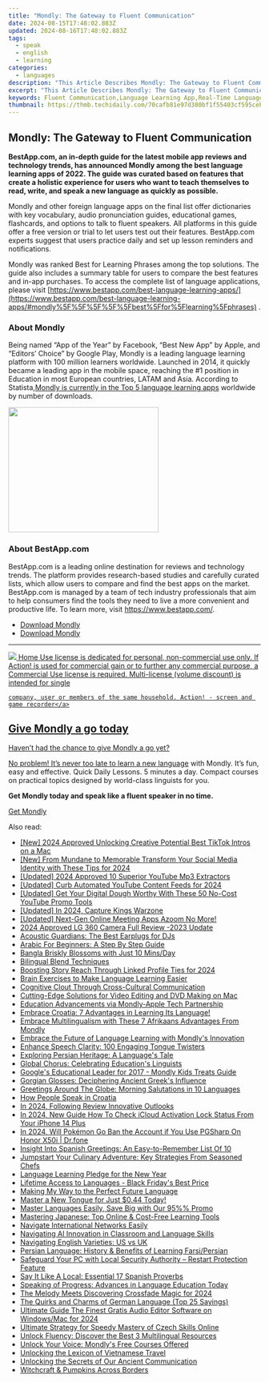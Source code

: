 ```yaml
---
title: "Mondly: The Gateway to Fluent Communication"
date: 2024-08-15T17:48:02.883Z
updated: 2024-08-16T17:48:02.883Z
tags:
  - speak
  - english
  - learning
categories:
  - languages
description: "This Article Describes Mondly: The Gateway to Fluent Communication"
excerpt: "This Article Describes Mondly: The Gateway to Fluent Communication"
keywords: Fluent Communication,Language Learning App,Real-Time Language Translation,Language Practice for Travelers,Interactive Language Learning Platform,Language Exchange App,Speech Recognition Language Learning
thumbnail: https://thmb.techidaily.com/70cafb81e97d380bf1f55403cf595cebfeb242757ff19f24408692f694faf166.jpg
---
```


## Mondly: The Gateway to Fluent Communication

 **BestApp.com, an in-depth guide for the latest mobile app reviews and technology trends, has announced Mondly among the best language learning apps of 2022\. The guide was curated based on features that create a holistic experience for users who want to teach themselves to read, write, and speak a new language as quickly as possible.**

 Mondly and other foreign language apps on the final list offer dictionaries with key vocabulary, audio pronunciation guides, educational games, flashcards, and options to talk to fluent speakers. All platforms in this guide offer a free version or trial to let users test out their features. BestApp.com experts suggest that users practice daily and set up lesson reminders and notifications.

 Mondly was ranked Best for Learning Phrases among the top solutions. The guide also includes a summary table for users to compare the best features and in-app purchases. To access the complete list of language applications, please visit [https://www.bestapp.com/best-language-learning-apps/](https://www.bestapp.com/best-language-learning-apps/#mondly%5F%5F%5F%5F%5Fbest%5Ffor%5Flearning%5Fphrases) .

### About Mondly

 Being named “App of the Year” by Facebook, “Best New App” by Apple, and “Editors’ Choice” by Google Play, Mondly is a leading language learning platform with 100 million learners worldwide. Launched in 2014, it quickly became a leading app in the mobile space, reaching the #1 position in Education in most European countries, LATAM and Asia. According to Statista,[Mondly is currently in the Top 5 language learning apps](https://shop.mondly.com/affiliate.php?ACCOUNT=ATISTUDI&AFFILIATE=108875&PATH=https://www.mondly.com?AFFILIATE=108875) worldwide by number of downloads.

<!-- affiliate ads begin -->
<a href="https://homestyler.sjv.io/c/5597632/2044747/22993" target="_top" id="2044747"><img src="//a.impactradius-go.com/display-ad/22993-2044747" border="0" alt="" width="300" height="250"/></a><img height="0" width="0" src="https://imp.pxf.io/i/5597632/2044747/22993" style="position:absolute;visibility:hidden;" border="0" />
<!-- affiliate ads end -->
### About BestApp.com

 BestApp.com is a leading online destination for reviews and technology trends. The platform provides research-based studies and carefully curated lists, which allow users to compare and find the best apps on the market. BestApp.com is managed by a team of tech industry professionals that aim to help consumers find the tools they need to live a more convenient and productive life. To learn more, visit <https://www.bestapp.com/>.

* [Download Mondly](https://www.facebook.com/sharer/sharer.php?u=https%3A%2F%2Fwww.mondly.com%2Fblog%2Fmondly-best-language-learning-app%2F&t=Mondly+Named+Best+Language+Learning+App+of+2022+by+BestApp.com "Share on Facebook")
* [Download Mondly](https://shop.mondly.com/affiliate.php?ACCOUNT=ATISTUDI&AFFILIATE=108875&PATH=https://www.mondly.com?AFFILIATE=108875)

---

<!-- affiliate ads begin -->
<a href="https://checkout.mirillis.com/order/checkout.php?PRODS=4704640&QTY=1&AFFILIATE=108875&CART=1"> <img src="https://secure.avangate.com/images/merchant/547a5a56d43f6d40f9a6a2f76501d013/products/1_mirillis_action_boxshot_store_1x.jpg" border="0">
	Home Use license is dedicated for personal, non-commercial use only. 
	If Action! is used for commercial gain or to further any commercial purpose, 
	a Commercial Use license is required. Multi-license (volume discount) is intended for single 
 
	company, user or members of the same household. Action! - screen and game recorder</a>
<!-- affiliate ads end -->
## **Give Mondly a go today**

Haven’t had the chance to give Mondly a go yet?

 No problem! It’s never too late to [learn a new language](https://shop.mondly.com/affiliate.php?ACCOUNT=ATISTUDI&AFFILIATE=108875&PATH=https://www.mondly.com?AFFILIATE=108875) with Mondly. It’s fun, easy and effective. Quick Daily Lessons. 5 minutes a day. Compact courses on practical topics designed by world-class linguists for you.

**Get Mondly today and speak like a fluent speaker in no time.**

[Get Mondly](https://adjt.mondly.com/5ixfg4k?campaign=blog-post-id-6643&fallback=https%3A%2F%2Fapp.mondly.com%3Futm%5Fmedium%3Dblog%5Fblog-post-id-6643%26utm%5Fsource%3Dblog-post-id-6643&redirect%5Fmacos=https%3A%2F%2Fapp.mondly.com%3Futm%5Fmedium%3Dblog%5Fblog-post-id-6643%26utm%5Fsource%3Dblog-post-id-6643&redirect%5Fandroid=https%3A%2F%2Fplay.google.com%2Fstore%2Fapps%2Fdetails%3Fid%3Dcom.atistudios.mondly.languages%3Futm%5Fmedium%3Dblog%5Fblog-post-id-6643%26utm%5Fsource%3Dblog-post-id-6643&redirect%5Fios=https%3A%2F%2Fapps.apple.com%2Fapp%2Fapple-store%2Fid987873536%3Fpt%3D78954800%26ct%3Dblog-post-id-6643%26mt%3D8 "Get Mondly")

<ins class="adsbygoogle"
     style="display:block"
     data-ad-format="autorelaxed"
     data-ad-client="ca-pub-7571918770474297"
     data-ad-slot="1223367746"></ins>



<ins class="adsbygoogle"
     style="display:block"
     data-ad-client="ca-pub-7571918770474297"
     data-ad-slot="8358498916"
     data-ad-format="auto"
     data-full-width-responsive="true"></ins>

<span class="atpl-alsoreadstyle">Also read:</span>
<div><ul>
<li><a href="https://tiktok-video-recordings.techidaily.com/new-2024-approved-unlocking-creative-potential-best-tiktok-intros-on-a-mac/"><u>[New] 2024 Approved  Unlocking Creative Potential  Best TikTok Intros on a Mac</u></a></li>
<li><a href="https://facebook-video-recording.techidaily.com/new-from-mundane-to-memorable-transform-your-social-media-identity-with-these-tips-for-2024/"><u>[New] From Mundane to Memorable  Transform Your Social Media Identity with These Tips for 2024</u></a></li>
<li><a href="https://youtube-blog.techidaily.com/ed-2024-approved-10-superior-youtube-mp3-extractors/"><u>[Updated] 2024 Approved  10 Superior YouTube Mp3 Extractors</u></a></li>
<li><a href="https://facebook-video-share.techidaily.com/updated-curb-automated-youtube-content-feeds-for-2024/"><u>[Updated] Curb Automated YouTube Content Feeds for 2024</u></a></li>
<li><a href="https://facebook-record-videos.techidaily.com/updated-get-your-digital-dough-worthy-with-these-50-no-cost-youtube-promo-tools/"><u>[Updated] Get Your Digital Dough Worthy With These 50 No-Cost YouTube Promo Tools</u></a></li>
<li><a href="https://screen-sharing-recording.techidaily.com/updated-in-2024-capture-kings-warzone/"><u>[Updated] In 2024, Capture Kings Warzone</u></a></li>
<li><a href="https://on-screen-recording.techidaily.com/1715859924743-updated-next-gen-online-meeting-apps-azoom-no-more/"><u>[Updated] Next-Gen Online Meeting Apps  Azoom No More!</u></a></li>
<li><a href="https://extra-support.techidaily.com/2024-approved-lg-360-camera-full-review-2023-update/"><u>2024 Approved  LG 360 Camera Full Review -2023 Update</u></a></li>
<li><a href="https://buynow-tips.techidaily.com/acoustic-guardians-the-best-earplugs-for-djs/"><u>Acoustic Guardians: The Best Earplugs for DJs</u></a></li>
<li><a href="https://mondly-stories.techidaily.com/arabic-for-beginners-a-step-by-step-guide/"><u>Arabic For Beginners: A Step By Step Guide</u></a></li>
<li><a href="https://mondly-stories.techidaily.com/1719580338548-bangla-briskly-blossoms-with-just-10-minsday/"><u>Bangla Briskly Blossoms with Just 10 Mins/Day</u></a></li>
<li><a href="https://mondly-stories.techidaily.com/bilingual-blend-techniques/"><u>Bilingual Blend Techniques</u></a></li>
<li><a href="https://facebook-video-files.techidaily.com/boosting-story-reach-through-linked-profile-ties-for-2024/"><u>Boosting Story Reach Through Linked Profile Ties for 2024</u></a></li>
<li><a href="https://mondly-stories.techidaily.com/brain-exercises-to-make-language-learning-easier/"><u>Brain Exercises to Make Language Learning Easier</u></a></li>
<li><a href="https://mondly-stories.techidaily.com/cognitive-clout-through-cross-cultural-communication/"><u>Cognitive Clout Through Cross-Cultural Communication</u></a></li>
<li><a href="https://extra-hints.techidaily.com/cutting-edge-solutions-for-video-editing-and-dvd-making-on-mac/"><u>Cutting-Edge Solutions for Video Editing and DVD Making on Mac</u></a></li>
<li><a href="https://mondly-stories.techidaily.com/education-advancements-via-mondly-apple-tech-partnership/"><u>Education Advancements via Mondly-Apple Tech Partnership</u></a></li>
<li><a href="https://mondly-stories.techidaily.com/1719579370554-embrace-croatia-7-advantages-in-learning-its-language/"><u>Embrace Croatia: 7 Advantages in Learning Its Language!</u></a></li>
<li><a href="https://mondly-stories.techidaily.com/embrace-multilingualism-with-these-7-afrikaans-advantages-from-mondly/"><u>Embrace Multilingualism with These 7 Afrikaans Advantages From Mondly</u></a></li>
<li><a href="https://mondly-stories.techidaily.com/embrace-the-future-of-language-learning-with-mondlys-innovation/"><u>Embrace the Future of Language Learning with Mondly's Innovation</u></a></li>
<li><a href="https://mondly-stories.techidaily.com/enhance-speech-clarity-100-engaging-tongue-twisters/"><u>Enhance Speech Clarity: 100 Engaging Tongue Twisters</u></a></li>
<li><a href="https://mondly-stories.techidaily.com/exploring-persian-heritage-a-languages-tale/"><u>Exploring Persian Heritage: A Language's Tale</u></a></li>
<li><a href="https://mondly-stories.techidaily.com/global-chorus-celebrating-educations-linguists/"><u>Global Chorus: Celebrating Education's Linguists</u></a></li>
<li><a href="https://mondly-stories.techidaily.com/googles-educational-leader-for-2017-mondly-kids-treats-guide/"><u>Google's Educational Leader for 2017 - Mondly Kids Treats Guide</u></a></li>
<li><a href="https://mondly-stories.techidaily.com/gorgian-glosses-deciphering-ancient-greeks-influence/"><u>Gorgian Glosses: Deciphering Ancient Greek's Influence</u></a></li>
<li><a href="https://mondly-stories.techidaily.com/greetings-around-the-globe-morning-salutations-in-10-languages/"><u>Greetings Around The Globe: Morning Salutations in 10 Languages</u></a></li>
<li><a href="https://mondly-stories.techidaily.com/how-people-speak-in-croatia/"><u>How People Speak in Croatia</u></a></li>
<li><a href="https://some-knowledge.techidaily.com/in-2024-following-review-innovative-outlooks/"><u>In 2024, Following Review  Innovative Outlooks</u></a></li>
<li><a href="https://activate-lock.techidaily.com/in-2024-new-guide-how-to-check-icloud-activation-lock-status-from-your-iphone-14-plus-by-drfone-ios/"><u>In 2024, New Guide How To Check iCloud Activation Lock Status From Your iPhone 14 Plus</u></a></li>
<li><a href="https://pokemon-go-android.techidaily.com/in-2024-will-pokemon-go-ban-the-account-if-you-use-pgsharp-on-honor-x50i-drfone-by-drfone-virtual-android/"><u>In 2024, Will Pokémon Go Ban the Account if You Use PGSharp On Honor X50i | Dr.fone</u></a></li>
<li><a href="https://mondly-stories.techidaily.com/insight-into-spanish-greetings-an-easy-to-remember-list-of-10/"><u>Insight Into Spanish Greetings: An Easy-to-Remember List Of 10</u></a></li>
<li><a href="https://mondly-stories.techidaily.com/jumpstart-your-culinary-adventure-key-strategies-from-seasoned-chefs/"><u>Jumpstart Your Culinary Adventure: Key Strategies From Seasoned Chefs</u></a></li>
<li><a href="https://mondly-stories.techidaily.com/language-learning-pledge-for-the-new-year/"><u>Language Learning Pledge for the New Year</u></a></li>
<li><a href="https://mondly-stories.techidaily.com/lifetime-access-to-languages-black-fridays-best-price/"><u>Lifetime Access to Languages - Black Friday's Best Price</u></a></li>
<li><a href="https://mondly-stories.techidaily.com/making-my-way-to-the-perfect-future-language/"><u>Making My Way to the Perfect Future Language</u></a></li>
<li><a href="https://mondly-stories.techidaily.com/master-a-new-tongue-for-just-044-today/"><u>Master a New Tongue for Just $0.44 Today!</u></a></li>
<li><a href="https://mondly-stories.techidaily.com/master-languages-easily-save-big-with-our-95-promo/"><u>Master Languages Easily, Save Big with Our 95%% Promo</u></a></li>
<li><a href="https://mondly-stories.techidaily.com/mastering-japanese-top-online-and-cost-free-learning-tools/"><u>Mastering Japanese: Top Online & Cost-Free Learning Tools</u></a></li>
<li><a href="https://mondly-stories.techidaily.com/navigate-international-networks-easily/"><u>Navigate International Networks Easily</u></a></li>
<li><a href="https://mondly-stories.techidaily.com/navigating-ai-innovation-in-classroom-and-language-skills/"><u>Navigating AI Innovation in Classroom and Language Skills</u></a></li>
<li><a href="https://mondly-stories.techidaily.com/navigating-english-varieties-us-vs-uk/"><u>Navigating English Varieties: US vs UK</u></a></li>
<li><a href="https://mondly-stories.techidaily.com/persian-language-history-and-benefits-of-learning-farsipersian/"><u>Persian Language: History & Benefits of Learning Farsi/Persian</u></a></li>
<li><a href="https://common-error.techidaily.com/safeguard-your-pc-with-local-security-authority-restart-protection-feature/"><u>Safeguard Your PC with Local Security Authority – Restart Protection Feature</u></a></li>
<li><a href="https://mondly-stories.techidaily.com/say-it-like-a-local-essential-17-spanish-proverbs/"><u>Say It Like A Local: Essential 17 Spanish Proverbs</u></a></li>
<li><a href="https://mondly-stories.techidaily.com/speaking-of-progress-advances-in-language-education-today/"><u>Speaking of Progress: Advances in Language Education Today</u></a></li>
<li><a href="https://some-skills.techidaily.com/the-melody-meets-discovering-crossfade-magic-for-2024/"><u>The Melody Meets  Discovering Crossfade Magic for 2024</u></a></li>
<li><a href="https://mondly-stories.techidaily.com/the-quirks-and-charms-of-german-language-top-25-sayings/"><u>The Quirks and Charms of German Language (Top 25 Sayings)</u></a></li>
<li><a href="https://voice-adjusting.techidaily.com/ultimate-guide-the-finest-gratis-audio-editor-software-on-windowsmac-for-2024/"><u>Ultimate Guide The Finest Gratis Audio Editor Software on Windows/Mac for 2024</u></a></li>
<li><a href="https://mondly-stories.techidaily.com/ultimate-strategy-for-speedy-mastery-of-czech-skills-online/"><u>Ultimate Strategy for Speedy Mastery of Czech Skills Online</u></a></li>
<li><a href="https://mondly-stories.techidaily.com/unlock-fluency-discover-the-best-3-multilingual-resources/"><u>Unlock Fluency: Discover the Best 3 Multilingual Resources</u></a></li>
<li><a href="https://mondly-stories.techidaily.com/unlock-your-voice-mondlys-free-courses-offered/"><u>Unlock Your Voice: Mondly's Free Courses Offered</u></a></li>
<li><a href="https://mondly-stories.techidaily.com/unlocking-the-lexicon-of-vietnamese-travel/"><u>Unlocking the Lexicon of Vietnamese Travel</u></a></li>
<li><a href="https://mondly-stories.techidaily.com/unlocking-the-secrets-of-our-ancient-communication/"><u>Unlocking the Secrets of Our Ancient Communication</u></a></li>
<li><a href="https://mondly-stories.techidaily.com/witchcraft-and-pumpkins-across-borders/"><u>Witchcraft & Pumpkins Across Borders</u></a></li>
</ul></div>
